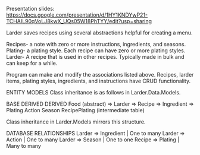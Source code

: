 Presentation slides: https://docs.google.com/presentation/d/1HY1KNDYwP21-TCHAIL90qVoLJ8kwX_UQs05W18PhTYY/edit?usp=sharing

Larder saves recipes using several abstractions helpful for creating a menu.

Recipes- a note with zero or more instructions, ingredients, and seasons.
Plating- a plating style. Each recipe can have zero or more plating styles.
Larder- A recipe that is used in other recipes. Typically made in bulk and can keep for a while.

Program can make and modify the associations listed above.
Recipes, larder items, plating styles, ingredients, and instructions have CRUD functionality.

ENTITY MODELS
Class inheritance is as follows in Larder.Data.Models.

BASE			   DERIVED   DERIVED
Food (abstract) => Larder => Recipe
				=> Ingredient
				=> Plating
Action
Season
RecipePlating (intermediate table)

Class inheritance in Larder.Models mirrors this structure.

DATABASE RELATIONSHIPS
Larder => Ingredient | One to many
Larder => Action     | One to many
Larder => Season     | One to one
Recipe => Plating    | Many to many


